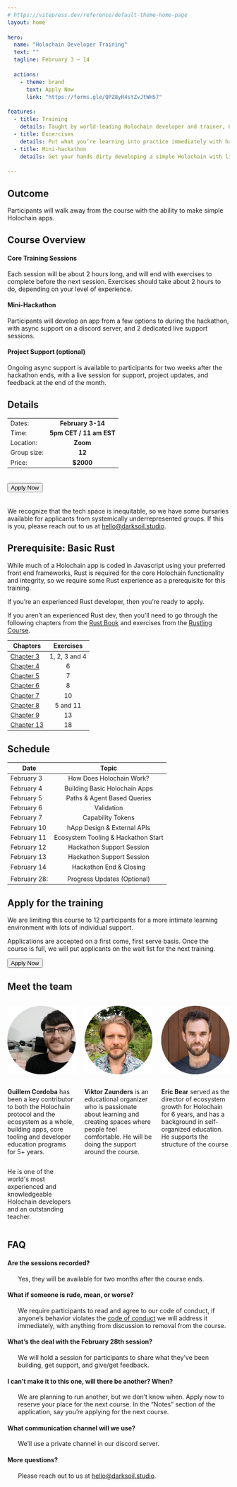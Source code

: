 ```yaml
---
# https://vitepress.dev/reference/default-theme-home-page
layout: home

hero:
  name: "Holochain Developer Training"
  text: ""
  tagline: February 3 – 14

  actions:
    - theme: brand
      text: Apply Now
      link: "https://forms.gle/QPZ8yR4sYZvJtWH57"

features:
  - title: Training
    details: Taught by world-leading Holochain developer and trainer, Guillem Cordoba.
  - title: Excercises
    details: Put what you’re learning into practice immediately with hands-on exercises.
  - title: Mini-hackathon
    details: Get your hands dirty developing a simple Holochain with live and async support.

---
```


<style>
.container p {
  max-width: 800px !important;
}
</style>

## Outcome

Participants will walk away from the course with the ability to make simple Holochain apps.

## Course Overview

#### Core Training Sessions

Each session will be about 2 hours long, and will end with exercises to complete before the next session. Exercises should take about 2 hours to do, depending on your level of experience.

#### Mini-Hackathon

Participants will develop an app from a few options to during the hackathon, with async support on a discord server, and 2 dedicated live support sessions.

#### Project Support (optional)

Ongoing async support is available to participants for two weeks after the hackathon ends, with a live session for support, project updates, and feedback at the end of the month.

## Details

<style>
    .headerless th {
        display: none;
    }
</style>

<div class="headerless">

|               |                             |
| ------------- | :-------------------------: |
| Dates:        |      **February 3-14**      |
| Time:         | **5pm CET  / 11 am EST**    |
| Location:     | **Zoom**                    |
| Group size:   |   **12**                    |
| Price:        |   **$2000**                 |


</div>


<a href="https://forms.gle/QPZ8yR4sYZvJtWH57"><button style="margin-top: 20px; margin-bottom: 20px;" :class="$style.button">Apply Now</button></a>

<style module>
.button {
  display: inline-block;
    border: 1px solid transparent;
    text-align: center;
    font-weight: 600;
    white-space: nowrap;
    transition: color 0.25s, border-color 0.25s, background-color 0.25s;
    border-color: var(--vp-button-brand-border);
    color: var(--vp-button-brand-text);
    background-color: var(--vp-button-brand-bg);
    border-radius: 20px;
    padding: 0 20px;
    line-height: 38px;
    font-size: 14px;
    
}
</style>


We recognize that the tech space is inequitable, so we have some bursaries available for applicants from systemically underrepresented groups. If this is you, please reach out to us at [hello@darksoil.studio](mailto:hello@darksoil.studio).

## Prerequisite: Basic Rust

While much of a Holochain app is coded in Javascript using your preferred front end frameworks, Rust is required for the core Holochain functionality and integrity, so we require some Rust experience as a prerequisite for this training.

If you’re an experienced Rust developer, then you’re ready to apply. 

If you aren’t an experienced Rust dev, then you’ll need to go through the following chapters from the [Rust Book](https://doc.rust-lang.org/book/) and exercises from the [Rustling Course](https://rustlings.cool/). 


| **Chapters**        |      **Exercises**      |
| ------------- | :-----------: |
| [Chapter 3](https://doc.rust-lang.org/book/ch03-01-variables-and-mutability.html) | 1, 2, 3 and 4  |
| [Chapter 4](https://doc.rust-lang.org/book/ch04-00-understanding-ownership.html)| 6|
| [Chapter 5](https://doc.rust-lang.org/book/ch05-00-structs.html)| 7|
| [Chapter 6](https://doc.rust-lang.org/book/ch06-00-enums.html)| 8|
| [Chapter 7](https://doc.rust-lang.org/book/ch07-00-managing-growing-projects-with-packages-crates-and-modules.html)| 10|
| [Chapter 8](https://doc.rust-lang.org/book/ch08-00-common-collections.html)| 5 and 11|
| [Chapter 9](https://doc.rust-lang.org/book/ch09-00-error-handling.html)| 13|  
| [Chapter 13](https://doc.rust-lang.org/book/ch13-00-functional-features.html)| 18|



## Schedule

| **Date**        |      **Topic**      |
| ------------- | :-----------: |
| February 3 | How Does Holochain Work? |
| February 4 | Building Basic Holochain Apps |
| February 5 | Paths & Agent Based Queries |
| February 6 | Validation |
| February 7 | Capability Tokens | | 	|  |
| February 10 | hApp Design & External APIs |
| February 11 | Ecosystem Tooling & Hackathon Start  |
| February 12 | Hackathon Support Session |
| February 13 | Hackathon Support Session |
| February 14 | Hackathon End & Closing |
| 	|  |
| February 28: | Progress Updates (Optional) |

## Apply for the training
We are limiting this course to 12 participants for a more intimate learning environment with lots of individual support. 

Applications are accepted on a first come, first serve basis. Once the course is full, we will put applicants on the wait list for the next training. 


<a href="https://forms.gle/QPZ8yR4sYZvJtWH57"><button :class="$style.button">Apply Now</button></a>

<style module>
.button {
  display: inline-block;
    border: 1px solid transparent;
    text-align: center;
    font-weight: 600;
    white-space: nowrap;
    transition: color 0.25s, border-color 0.25s, background-color 0.25s;
    border-color: var(--vp-button-brand-border);
    color: var(--vp-button-brand-text);
    background-color: var(--vp-button-brand-bg);
    border-radius: 20px;
    padding: 0 20px;
    line-height: 38px;
    font-size: 14px;
}
</style>

## Meet the team

<div style="display: flex; flex-direction: row; flex-wrap: wrap; gap: 20px">

  <div style="flex: 1; display: flex; flex-direction: column; align-items: center">

![Guillem Cordoba](./guillem_circular_small.png)

**Guillem Cordoba** has been a key contributor to both the Holochain protocol and the ecosystem as a whole, building apps, core tooling and developer education programs for 5+ years.  

He is one of the world's most experienced and knowledgeable Holochain developers and an outstanding teacher. 

  </div>

  <div style="flex: 1; display: flex; flex-direction: column; align-items: center">

![Viktor Zaunders](./viktor_circular_small.png)

**Viktor Zaunders** is an educational organizer who is passionate about learning and creating spaces where people feel comfortable. He will be doing the support around the course. 

  </div>

  <div style="flex: 1; display: flex; flex-direction: column; align-items: center">

![Eric Bear](./bear_circular_small.png)

**Eric Bear** served as the director of ecosystem growth for Holochain for 6 years, and has a background in self-organized education. He supports the structure of the course 

  </div>

</div>


<style>
.FAQ p {
    margin-top: 0 !important;
    margin-left: 24px !important;
}
</style>

<div class="FAQ">

## FAQ

#### Are the sessions recorded?
Yes, they will be available for two months after the course ends.

#### What if someone is rude, mean, or worse?
We require participants to read and agree to our code of conduct, if anyone’s behavior violates the [code of conduct](https://docs.google.com/document/u/1/d/1vBpqxwTZs9YuNyFzHsekzomMzOUGtyOE0mVWTxnMYjM/edit?usp=sharing) we will address it immediately, with anything from discussion to removal from the course.

#### What’s the deal with the February 28th session? 
We will hold a session for participants to share what they’ve been building, get support, and give/get feedback.

#### I can’t make it to this one, will there be another? When?
We are planning to run another, but we don’t know when. Apply now to reserve your place for the next course. In the “Notes” section of the application, say you’re applying for the next course.

#### What communication channel will we use?
We’ll use a private channel in our discord server.

#### More questions?
Please reach out to us at [hello@darksoil.studio](mailto:hello@darksoil.studio).

</div>

